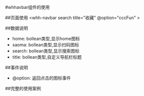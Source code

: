 #whhavbar组件的使用
  
##页面使用
 <whh-navbar search title="收藏" @option="cccFun" ></whh-navbar>
 
##数据说明
* home: bollean类型,显示home图标
* saoma: bollean类型,显示扫码图标
* search: bollean类型,显示搜索图标
* title: bollean类型,自定义导航栏标题

##事件说明
* @option: 返回点击的图标事件

##完整的使用案例 

> <template>
>	<view class="content">
>		<view class="stickybox">
>			<whh-navbar search title="收藏" @option="cccFun" ></whh-navbar>
>		</view>
>	</view>
> </template>

> <script>
> 	import whhNavbar from '../../../components/whhNavbar/whhNavbar.vue';
>	export default {
>		data (){
>			return {
>				            //引入的js数据无法直接放入html中使用,需要转换一下,第一种方法,直接引入到data中
>			}
>		},
>		computed:{
>			list:function(){ 
>				return list; //第二种方法,引入计算属性进行监控数据的变化
>			}
>		},
>		onLoad() {
>		
>		},
>		components:{
>			whhNavbar
>		},
>		methods:{
>			cccFun:function(e){
>				console.log("e: " , e);
>			}
>		}
>	}
> </script>
>
> <style>
>	.stickybox{
>		position: sticky;
>		top:0;
>	}
> </style>


